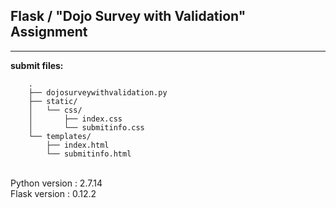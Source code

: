 ## Flask / "Dojo Survey with Validation" Assignment

----

**submit files:**<br />

```
    .
    ├── dojosurveywithvalidation.py
    ├── static/
    │   └── css/
    │       ├── index.css
    │       └── submitinfo.css
    └── templates/
        ├── index.html
        └── submitinfo.html
```

<br />
Python version : 2.7.14<br />
Flask version : 0.12.2<br />
<br />